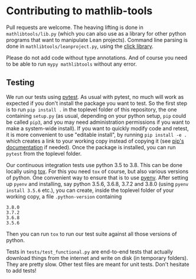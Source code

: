 # Contributing to mathlib-tools

Pull requests are welcome. The heaving lifting is done in
`mathlibtools/lib.py` (which you can also use as a library for other
python programs that want to manipulate Lean projects). Command line
parsing is done in `mathlibtools/leanproject.py`, using the 
[click library](https://click.palletsprojects.com/en/7.x/).

Please do not add code without type annotations. And of course you need
to be able to run `mypy mathlibtools` without any error.

## Testing

We run our tests using [pytest](https://docs.pytest.org/en/latest/).
As usual with pytest, no much will work as expected if you don't install
the package you want to test. So the first step is to run 
`pip install .` in the toplevel folder of this repository, the one
containing `setup.py` (as usual, depending on your python setup, `pip`
could be called `pip3`, and you may need administration permissions if
you want to make a system-wide install). 
If you want to quickly modify code and retest, it is more convenient to
use "editable install", by running `pip install -e .` which creates a
link to your working copy instead of copying it (see 
[pip's documentation](https://pip.pypa.io/en/stable/reference/pip_install/#editable-installs)
if needed).
Once the package is installed, you can run `pytest` from the toplevel
folder.

Our continuous integration tests use python 3.5 to 3.8. 
This can be done locally using
[tox](https://tox.readthedocs.io/en/latest/). For this you need `tox`
of course, but also various versions of python. One convenient way
to ensure that is to use [pyenv](https://github.com/pyenv/pyenv).
After setting up `pyenv` and installing, say python 3.5.6, 3.6.8,
3.7.2 and 3.8.0 (using `pyenv install 3.5.6` etc.), you can create,
inside the toplevel folder of your working copy, a
file `.python-version` containing
```
3.8.0
3.7.2
3.6.8
3.5.6
```
Then you can run `tox` to run our test suite against all those versions
of python.

Tests in `tests/test_functional.py` are end-to-end tests that actually
download things from the internet and write on disk (in temporary
folders). They are pretty slow. Other test files are meant for unit tests.
Don't hesitate to add tests!

